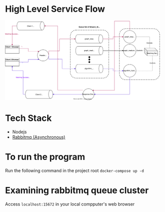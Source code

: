 # High Level Service Flow
![High level service flow diagram](./assets/MatchingServiceFlow.drawio.svg)

# Tech Stack
- Nodejs 
- [Rabbitmq (Asynchronous)](https://github.com/amqp-node/amqplib)

# To run the program
Run the following command in the project root
`docker-compose up -d`

# Examining rabbitmq queue cluster
Access `localhost:15672` in your local compputer's web browser